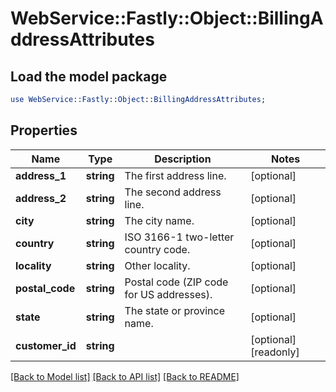 # WebService::Fastly::Object::BillingAddressAttributes

## Load the model package
```perl
use WebService::Fastly::Object::BillingAddressAttributes;
```

## Properties
Name | Type | Description | Notes
------------ | ------------- | ------------- | -------------
**address_1** | **string** | The first address line. | [optional] 
**address_2** | **string** | The second address line. | [optional] 
**city** | **string** | The city name. | [optional] 
**country** | **string** | ISO 3166-1 two-letter country code. | [optional] 
**locality** | **string** | Other locality. | [optional] 
**postal_code** | **string** | Postal code (ZIP code for US addresses). | [optional] 
**state** | **string** | The state or province name. | [optional] 
**customer_id** | **string** |  | [optional] [readonly] 

[[Back to Model list]](../README.md#documentation-for-models) [[Back to API list]](../README.md#documentation-for-api-endpoints) [[Back to README]](../README.md)


